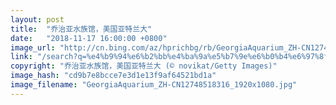 ```yaml
---
layout: post
title:  "乔治亚水族馆，美国亚特兰大"
date:   "2018-11-17 16:00:00 +0800"
image_url: "http://cn.bing.com/az/hprichbg/rb/GeorgiaAquarium_ZH-CN12748518316_1920x1080.jpg"
link: "/search?q=%e4%b9%94%e6%b2%bb%e4%ba%9a%e5%b7%9e%e6%b0%b4%e6%97%8f%e9%a6%86&form=hpcapt&mkt=zh-cn"
copyright: "乔治亚水族馆，美国亚特兰大 (© novikat/Getty Images)"
image_hash: "cd9b7e8bcce7e3d1e13f9af64521bd1a"
image_filename: "GeorgiaAquarium_ZH-CN12748518316_1920x1080.jpg"
---
```

